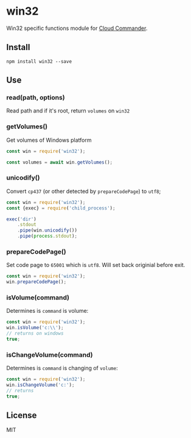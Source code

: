 # win32

Win32 specific functions module for [Cloud Commander](https://cloudcmd.io).

## Install

```
npm install win32 --save
```

## Use

### read(path, options)

Read path and if it's root, return `volumes` on `win32`

### getVolumes()

Get volumes of Windows platform

```js
const win = require('win32');

const volumes = await win.getVolumes();
```

### unicodify()

Convert `cp437` (or other detected by `prepareCodePage`) to `utf8`;

```js
const win = require('win32');
const {exec} = require('child_process');

exec('dir')
    .stdout
    .pipe(win.unicodify())
    .pipe(process.stdout);
```

### prepareCodePage()

Set code page to `65001` which is `utf8`. Will set back originial before exit.

```js
const win = require('win32');
win.prepareCodePage();
```

### isVolume(command)

Determines is `command` is volume:

```js
const win = require('win32');
win.isVolume('c:\\');
// returns on windows
true;
```

### isChangeVolume(command)

Determines is `command` is changing of `volume`:

```js
const win = require('win32');
win.isChangeVolume('c:');
// returns
true;
```

## License

MIT
